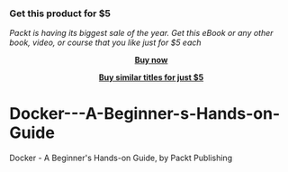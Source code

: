 
### Get this product for $5

<i>Packt is having its biggest sale of the year. Get this eBook or any other book, video, or course that you like just for $5 each</i>


<b><p align='center'>[Buy now](https://packt.link/9781801813853)</p></b>


<b><p align='center'>[Buy similar titles for just $5](https://subscription.packtpub.com/search)</p></b>


# Docker---A-Beginner-s-Hands-on-Guide
Docker - A Beginner's Hands-on Guide, by Packt Publishing
